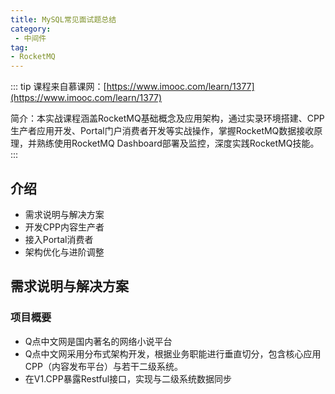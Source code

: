 ```yaml
---
title: MySQL常见面试题总结
category: 
 - 中间件
tag:
- RocketMQ
---
```


::: tip
课程来自慕课网：[https://www.imooc.com/learn/1377](https://www.imooc.com/learn/1377)

简介：本实战课程涵盖RocketMQ基础概念及应用架构，通过实录环境搭建、CPP生产者应用开发、Portal门户消费者开发等实战操作，掌握RocketMQ数据接收原理，并熟练使用RocketMQ Dashboard部署及监控，深度实践RocketMQ技能。
:::

## 介绍

- 需求说明与解决方案
- 开发CPP内容生产者
- 接入Portal消费者
- 架构优化与进阶调整

## 需求说明与解决方案

### 项目概要

- Q点中文网是国内著名的网络小说平台
- Q点中文网采用分布式架构开发，根据业务职能进行垂直切分，包含核心应用CPP（内容发布平台）与若干二级系统。
- 在V1.CPP暴露Restful接口，实现与二级系统数据同步


